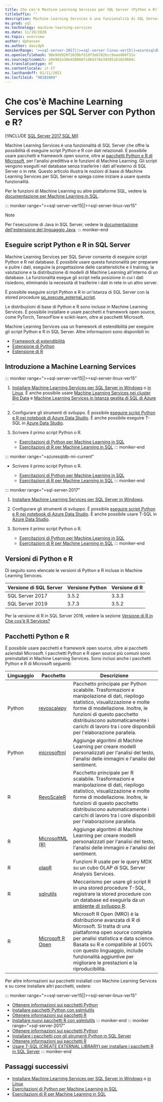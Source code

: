 ```yaml
---
title: Che cos'è Machine Learning Services per SQL Server (Python e R)?
titleSuffix: ''
description: Machine Learning Services è una funzionalità di SQL Server che offre la possibilità di eseguire script Python e R con dati relazionali. È possibile usare pacchetti e framework open source, oltre ai pacchetti Python e R di Microsoft per l'analisi predittiva e le funzioni di Machine Learning. Gli script vengono eseguiti nel database senza trasferire i dati all'esterno di SQL Server o in rete. Questo articolo illustra le nozioni di base di Machine Learning Services per SQL Server e spiega come iniziare a usare questa funzionalità.
ms.prod: sql
ms.technology: machine-learning-services
ms.date: 11/10/2020
ms.topic: overview
author: dphansen
ms.author: davidph
monikerRange: '>=sql-server-2017||>=sql-server-linux-ver15||=azuresqldb-mi-current'
ms.openlocfilehash: 98e9dd928f2639bfd1df3e6782bcc9aaed60f31e
ms.sourcegitcommit: a9e982e30e458866fcd64374e3458516182d604c
ms.translationtype: HT
ms.contentlocale: it-IT
ms.lasthandoff: 01/11/2021
ms.locfileid: "98102869"
---
```

# <a name="what-is-sql-server-machine-learning-services-with-python-and-r"></a>Che cos'è Machine Learning Services per SQL Server con Python e R?
[!INCLUDE [SQL Server 2017 SQL MI](../includes/applies-to-version/sqlserver2017-asdbmi.md)]

Machine Learning Services è una funzionalità di SQL Server che offre la possibilità di eseguire script Python e R con dati relazionali. È possibile usare pacchetti e framework open source, oltre ai [pacchetti Python e R di Microsoft](#packages), per l'analisi predittiva e le funzioni di Machine Learning. Gli script vengono eseguiti nel database senza trasferire i dati all'esterno di SQL Server o in rete. Questo articolo illustra le nozioni di base di Machine Learning Services per SQL Server e spiega come iniziare a usare questa funzionalità.

Per le funzioni di Machine Learning su altre piattaforme SQL, vedere la [documentazione per Machine Learning in SQL](index.yml).

::: moniker range=">=sql-server-ver15||>=sql-server-linux-ver15"
> [!NOTE]
> Per l'esecuzione di Java in SQL Server, vedere la [documentazione dell'estensione del linguaggio Java](../language-extensions/java-overview.md).
::: moniker-end

## <a name="execute-python-and-r-scripts-in-sql-server"></a>Eseguire script Python e R in SQL Server

Machine Learning Services per SQL Server consente di eseguire script Python e R nel database. È possibile usare questa funzionalità per preparare e pulire i dati, eseguire la progettazione delle caratteristiche e il training, la valutazione e la distribuzione di modelli di Machine Learning all'interno di un database. La funzionalità esegue gli script nella posizione in cui i dati risiedono, eliminando la necessità di trasferire i dati in rete in un altro server.

È possibile eseguire script Python e R in un'istanza di SQL Server con la stored procedure [sp_execute_external_script](../relational-databases/system-stored-procedures/sp-execute-external-script-transact-sql.md).

Le distribuzioni di base di Python e R sono incluse in Machine Learning Services. È possibile installare e usare pacchetti e framework open source, come PyTorch, TensorFlow e scikit-learn, oltre ai pacchetti Microsoft.

Machine Learning Services usa un framework di estendibilità per eseguire gli script Python e R in SQL Server. Altre informazioni sono disponibili in:

+ [Framework di estendibilità](concepts/extensibility-framework.md)
+ [Estensione di Python](concepts/extension-python.md)
+ [Estensione di R](concepts/extension-r.md)

## <a name="get-started-with-machine-learning-services"></a>Introduzione a Machine Learning Services

::: moniker range=">=sql-server-ver15||>=sql-server-linux-ver15"
1. [Installare Machine Learning Services per SQL Server in Windows](install/sql-machine-learning-services-windows-install.md) o [in Linux](../linux/sql-server-linux-setup-machine-learning.md?toc=/sql/machine-learning/toc.json). È anche possibile usare [Machine Learning Services nei cluster Big Data](../big-data-cluster/machine-learning-services.md) e [Machine Learning Services in Istanza gestita di SQL di Azure ](/azure/azure-sql/managed-instance/machine-learning-services-overview).

1. Configurare gli strumenti di sviluppo. È possibile [eseguire script Python e R nei notebook di Azure Data Studio](install/sql-machine-learning-azure-data-studio.md). È anche possibile eseguire T-SQL in [Azure Data Studio](../azure-data-studio/what-is-azure-data-studio.md).

1. Scrivere il primo script Python o R.

   + [Esercitazioni di Python per Machine Learning in SQL](tutorials/python-tutorials.md)
   + [Esercitazioni di R per Machine Learning in SQL](tutorials/r-tutorials.md)
::: moniker-end

::: moniker range="=azuresqldb-mi-current"
+ Scrivere il primo script Python o R.

   + [Esercitazioni di Python per Machine Learning in SQL](tutorials/python-tutorials.md)
   + [Esercitazioni di R per Machine Learning in SQL](tutorials/r-tutorials.md)
::: moniker-end

::: moniker range="=sql-server-2017"
1. [Installare Machine Learning Services per SQL Server in Windows](install/sql-machine-learning-services-windows-install.md).

1. Configurare gli strumenti di sviluppo. È possibile [eseguire script Python e R nei notebook di Azure Data Studio](install/sql-machine-learning-azure-data-studio.md). È anche possibile usare T-SQL in [Azure Data Studio](../azure-data-studio/what-is-azure-data-studio.md).

1. Scrivere il primo script Python o R.

   + [Esercitazioni di Python per Machine Learning in SQL](tutorials/python-tutorials.md)
   + [Esercitazioni di R per Machine Learning in SQL](tutorials/r-tutorials.md)
::: moniker-end

<a name="versions"></a>

## <a name="python-and-r-versions"></a>Versioni di Python e R

Di seguito sono elencate le versioni di Python e R incluse in Machine Learning Services.

| Versione di SQL Server | Versione Python | Versione di R |
|-|-|-|
| SQL Server 2017 | 3.5.2 | 3.3.3 |
| SQL Server 2019 | 3.7.3 | 3.5.2 |

Per la versione di R in SQL Server 2016, vedere la sezione [Versione di R in Che cos'è R Services?](r/sql-server-r-services.md?view=sql-server-2016&preserve-view=true#version)

<a name="packages"></a>

## <a name="python-and-r-packages"></a>Pacchetti Python e R

È possibile usare pacchetti e framework open source, oltre ai pacchetti aziendali Microsoft. I pacchetti Python e R open source più comuni sono preinstallati in Machine Learning Services. Sono inclusi anche i pacchetti Python e R di Microsoft seguenti:

| Linguaggio | Pacchetto | Descrizione |
|-|-|-|
| Python | [revoscalepy](python/ref-py-revoscalepy.md) | Pacchetto principale per Python scalabile. Trasformazioni e manipolazione di dati, riepilogo statistico, visualizzazione e molte forme di modellazione. Inoltre, le funzioni di questo pacchetto distribuiscono automaticamente i carichi di lavoro tra i core disponibili per l'elaborazione parallela. |
| Python | [microsoftml](python/ref-py-microsoftml.md) | Aggiunge algoritmi di Machine Learning per creare modelli personalizzati per l'analisi del testo, l'analisi delle immagini e l'analisi del sentiment. | 
| R | [RevoScaleR](r/ref-r-revoscaler.md) | Pacchetto principale per R scalabile. Trasformazioni e manipolazione di dati, riepilogo statistico, visualizzazione e molte forme di modellazione. Inoltre, le funzioni di questo pacchetto distribuiscono automaticamente i carichi di lavoro tra i core disponibili per l'elaborazione parallela. |
| R | [MicrosoftML (R)](r/ref-r-microsoftml.md) | Aggiunge algoritmi di Machine Learning per creare modelli personalizzati per l'analisi del testo, l'analisi delle immagini e l'analisi del sentiment. |
| R | [olapR](r/ref-r-olapr.md) | Funzioni R usate per le query MDX su un cubo OLAP di SQL Server Analysis Services. |
| R | [sqlrutils](r/ref-r-sqlrutils.md) | Meccanismo per usare gli script R in una stored procedure T-SQL, registrare la stored procedure con un database ed eseguirla da un [ambiente di sviluppo R](r/set-up-a-data-science-client.md). |
| R | [Microsoft R Open](https://mran.microsoft.com/rro) | Microsoft R Open (MRO) è la distribuzione avanzata di R di Microsoft. Si tratta di una piattaforma open source completa per analisi statistica e data science. Basata su R e compatibile al 100% con questo linguaggio, include funzionalità aggiuntive per migliorare le prestazioni e la riproducibilità. |

Per altre informazioni sui pacchetti installati con Machine Learning Services e su come installare altri pacchetti, vedere:

::: moniker range=">=sql-server-ver15||>=sql-server-linux-ver15"
+ [Ottenere informazioni sui pacchetti Python](package-management/python-package-information.md)
+ [Installare pacchetti Python con sqlmlutils](package-management/install-additional-python-packages-on-sql-server.md)
+ [Ottenere informazioni sui pacchetti R](package-management/r-package-information.md)
+ [Installare nuovi pacchetti R con sqlmlutils](package-management/install-additional-r-packages-on-sql-server.md)
::: moniker-end
::: moniker range="=sql-server-2017"
+ [Ottenere informazioni sui pacchetti Python](package-management/python-package-information.md)
+ [Installare i pacchetti con gli strumenti Python in SQL Server](package-management/install-python-packages-standard-tools.md)
+ [Ottenere informazioni sui pacchetti R](package-management/r-package-information.md)
+ [Usare T-SQL (CREATE EXTERNAL LIBRARY) per installare i pacchetti R in SQL Server](package-management/install-r-packages-with-tsql.md)
::: moniker-end

## <a name="next-steps"></a>Passaggi successivi

+ [Installare Machine Learning Services per SQL Server in Windows](install/sql-machine-learning-services-windows-install.md) o [in Linux](../linux/sql-server-linux-setup-machine-learning.md?toc=/sql/machine-learning/toc.json)
+ [Esercitazioni di Python per Machine Learning in SQL](tutorials/python-tutorials.md)
+ [Esercitazioni di R per Machine Learning in SQL](tutorials/r-tutorials.md)